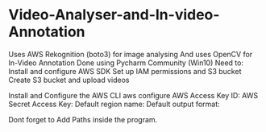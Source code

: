# Video-Analyser-and-In-video-Annotation
Uses AWS Rekognition (boto3) for image analysing
And uses OpenCV for In-Video Annotation
Done using Pycharm Community (Win10)
Need to:
  Install and configure AWS SDK
  Set up IAM permissions and S3 bucket
  Create S3 bucket and upload videos
  
  Install and Configure the AWS CLI
    aws configure
      AWS Access Key ID: 
      AWS Secret Access Key: 
      Default region name: 
      Default output format: 

  Dont forget to Add Paths inside the program.

